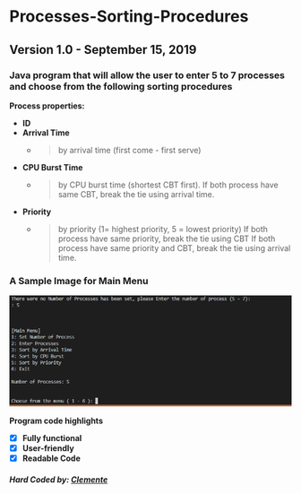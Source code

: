 # Processes-Sorting-Procedures

## Version 1.0 - September 15, 2019

### Java program that will allow the user to enter 5 to 7 processes and choose from the following sorting procedures
**Process properties:**
- **ID**
- **Arrival Time**
    - > by arrival time (first come - first serve)
- **CPU Burst Time**
    - > by CPU burst time (shortest CBT first). If both process have same CBT, break the tie using arrival time.
- **Priority**
    - > by priority (1= highest priority, 5 = lowest priority) If both process have same priority, break the tie using CBT  If both process have same priority and CBT, break the tie using arrival time.

### A Sample Image for Main Menu
![MainMenu](/image/Image.png)

**Program code highlights**
- [x] **Fully functional**
- [x] **User-friendly**
- [x] **Readable Code**

##### *Hard Coded by: [Clemente](https://www.facebook.com/eksqtr)*